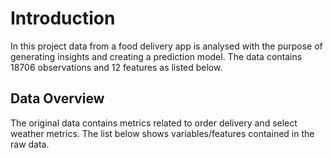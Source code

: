 # Introduction

In this project data from a food delivery app is analysed with the
purpose of generating insights and creating a prediction model. The
data contains 18706 observations and 12 features as listed below.

## Data Overview

The original data contains metrics related to order delivery and
select weather metrics. The list below shows variables/features
contained in the raw data.
